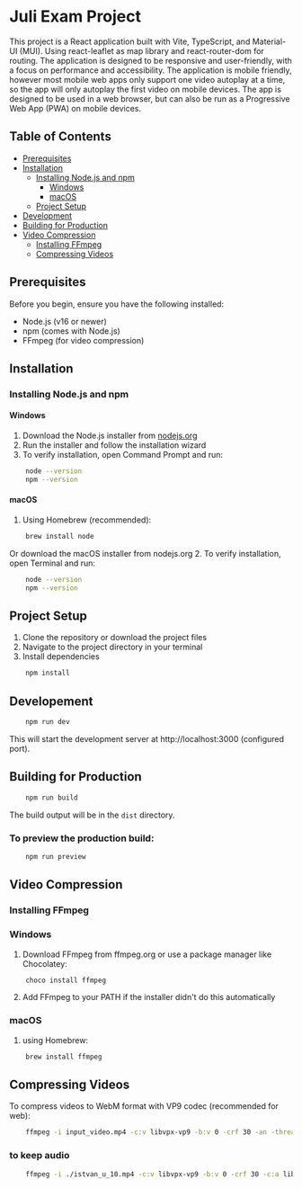 # Juli Exam Project

This project is a React application built with Vite, TypeScript, and Material-UI (MUI). Using react-leaflet as map library and react-router-dom for routing. The application is designed to be responsive and user-friendly, with a focus on performance and accessibility.
The application is mobile friendly, however most mobile web apps only support one video autoplay at a time, so the app will only autoplay the first video on mobile devices. The app is designed to be used in a web browser, but can also be run as a Progressive Web App (PWA) on mobile devices.
## Table of Contents

- [Prerequisites](#prerequisites)
- [Installation](#installation)
    - [Installing Node.js and npm](#installing-nodejs-and-npm)
        - [Windows](#windows)
        - [macOS](#macos)
    - [Project Setup](#project-setup)
- [Development](#development)
- [Building for Production](#building-for-production)
- [Video Compression](#video-compression)
    - [Installing FFmpeg](#installing-ffmpeg)
    - [Compressing Videos](#compressing-videos)

## Prerequisites

Before you begin, ensure you have the following installed:
- Node.js (v16 or newer)
- npm (comes with Node.js)
- FFmpeg (for video compression)

## Installation

### Installing Node.js and npm

#### Windows

1. Download the Node.js installer from [nodejs.org](https://nodejs.org/)
2. Run the installer and follow the installation wizard
3. To verify installation, open Command Prompt and run:
```bash
    node --version
    npm --version
```
#### macOS

1. Using Homebrew (recommended):
```bash
    brew install node
```
Or download the macOS installer from nodejs.org
2. To verify installation, open Terminal and run:
```bash
    node --version
    npm --version
```
## Project Setup

1. Clone the repository or download the project files
2. Navigate to the project directory in your terminal
3. Install dependencies
```bash
    npm install
```
## Developement
```bash
    npm run dev
```
This will start the development server at http://localhost:3000 (configured port).

## Building for Production
```bash
    npm run build
```
The build output will be in the `dist` directory.

### To preview the production build:
```bash
    npm run preview
```

## Video Compression
### Installing FFmpeg
### Windows

1. Download FFmpeg from ffmpeg.org or use a package manager like Chocolatey:
```bash
    choco install ffmpeg
```
2. Add FFmpeg to your PATH if the installer didn't do this automatically

###  macOS

1. using Homebrew:
```bash
    brew install ffmpeg
```

## Compressing Videos
To compress videos to WebM format with VP9 codec (recommended for web):
```bash
    ffmpeg -i input_video.mp4 -c:v libvpx-vp9 -b:v 0 -crf 30 -an -threads 4 output_video.webm
```

### to keep audio
```bash
    ffmpeg -i ./istvan_u_10.mp4 -c:v libvpx-vp9 -b:v 0 -crf 30 -c:a libopus -threads 4 istvan_u_10.webm
```

